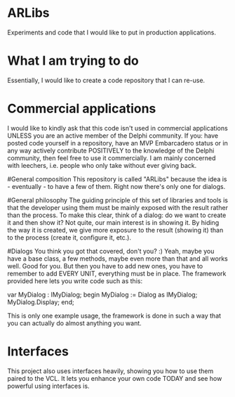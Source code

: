 # ARLibs
Experiments and code that I would like to put in production applications.

# What I am trying to do
Essentially, I would like to create a code repository that I can re-use.

# Commercial applications
I would like to kindly ask that this code isn't used in commercial applications UNLESS you are an active member of the Delphi community. If you: have posted code yourself in a repository, have an MVP Embarcadero status or in any way actively contribute POSITIVELY to the knowledge of the Delphi community, then feel free to use it commercially. I am mainly concerned with leechers, i.e. people who only take without ever giving back. 

#General composition
This repository is called "ARLibs" because the idea is - eventually - to have a few of them. Right now there's only one for dialogs. 

#General philosophy
The guiding principle of this set of libraries and tools is that the developer using them must be mainly exposed with the result rather than the process. To make this clear, think of a dialog: do we want to create it and then show it? Not quite, our main interest is in showing it. By hiding the way it is created, we give more exposure to the result (showing it) than to the process (create it, configure it, etc.). 

#Dialogs
You think you got that covered, don't you? :) Yeah, maybe you have a base class, a few methods, maybe even more than that and all works well. Good for you. But then you have to add new ones, you have to remember to add EVERY UNIT, everything must be in place. The framework provided here lets you write code such as this:

var MyDialog : IMyDialog;
begin
  MyDialog := Dialog as IMyDialog;
  MyDialog.Display;
end;

This is only one example usage, the framework is done in such a way that you can actually do almost anything you want.

# Interfaces
This project also uses interfaces heavily, showing you how to use them paired to the VCL. It lets you enhance your own code TODAY and see how powerful using interfaces is. 
